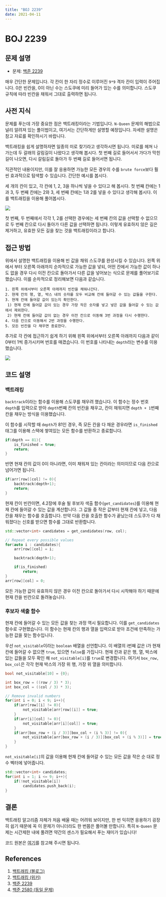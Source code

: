 ```yaml
---
title: "BOJ 2239"
date: 2021-04-11
---
```


# BOJ 2239

## 문제 설명

- 문제: [백준 2239](https://www.acmicpc.net/problem/2239)

매우 간단한 문제입니다. 각 칸이 한 자리 정수로 이루어진 `9*9` 격자 칸이 입력이 주어집니다. 0은 빈칸을, 0이 아닌 수는 스도쿠에 미리 들어가 있는 수를 의미합니다. 스도쿠 규칙에 따라 빈칸을 채워서 그대로 출력하면 됩니다.

## 사전 지식

문제를 푸는데 가장 중요한 점은 백트래킹이라는 기법입니다. `N-Queen` 문제의 해법으로 널리 알려져 있는 풀이법이고, 여기서는 간단하게만 설명할 예정입니다. 자세한 설명은 참고 자료를 확인하시기 바랍니다.

백트래킹을 쉽게 설명하자면 일종의 미로 찾기라고 생각하시면 됩니다. 미로를 헤쳐 나가는데 두 갈래의 갈림길이 나왔다고 생각해 봅시다. 첫 번째 길로 들어서서 가다가 막힌 길이 나오면, 다시 갈림길로 돌아가 두 번째 길로 들어서면 됩니다.

직관적인 내용이지만, 이를 잘 응용하면 가능한 모든 경우의 수를 `brute force`보다 훨씬 효과적으로 탐색할 수 있습니다. 간단한 예시를 봅시다.

세 개의 칸이 있고, 각 칸에 1, 2, 3을 하나씩 넣을 수 있다고 해 봅시다. 첫 번째 칸에는 1과 3, 두 번째 칸에는 2와 3, 세 번째 칸에는 1과 2를 넣을 수 있다고 생각해 봅시다. 이를 백트래킹을 이용해 풀어봅시다.

![](./imgs/2021-04-11-1.png)

첫 번째, 두 번째에서 각각 1, 2를 선택한 경우에는 세 번째 칸의 값을 선택할 수 없으므로 두 번째 칸으로 다시 돌아가 다른 값을 선택하면 됩니다. 이렇게 유효하지 않은 길은 제거하고, 유효한 모든 길을 찾는 것을 백트래킹이라고 합니다.

## 접근 방법

위에서 설명한 백트래킹을 이용해 빈 값을 채워 스도쿠를 완성시킬 수 있습니다. 왼쪽 위에서 부터 오른쪽 아래까지 순차적으로 가능한 값을 넣되, 어떤 칸에서 가능한 값이 하나도 없을 경우 다시 이전 칸으로 돌아가서 다른 값을 넣어보는 식으로 문제를 풀어보기로 했습니다. 이를 순차적으로 정리해보면 다음과 같습니다.

```
1. 왼쪽 위에서부터 오른쪽 아래까지 빈칸을 채워나간다.
2. 현재 칸의 행, 열, 박스 내의 숫자를 모두 비교해 칸에 들어갈 수 있는 값들을 구한다.
3. 현재 칸에 들어갈 값이 있는지 확인한다.
 1) 현재 칸에 들어갈 값이 있는 경우 가장 작은 숫자를 넣고 넣은 값을 들어갈 수 있는 값에서 제외한다.
 2) 현재 칸에 들어갈 값이 없는 경우 이전 칸으로 이동해 3번 과정을 다시 수행한다.
4. 다음 칸으로 이동해서 2번 과정을 수행한다.
5. 모든 빈칸을 다 채우면 종료한다.
```

추가로 각 칸에 접근하기 쉽게 하기 위해 왼쪽 위에서부터 오른쪽 아래까지 다음과 같이 0부터 1씩 증가시키며 번호를 매겼습니다. 이 번호를 나타내는 `depth`라는 변수를 이용했습니다.

![](./imgs/2021-04-11-2.png)

## 코드 설명

### 백트래킹

`backtrack`이라는 함수를 이용해 스도쿠를 채우려 했습니다. 이 함수는 정수 번호 `depth`를 입력으로 받아 `depth`번째 칸의 빈칸을 채우고, 칸이 채워지면 `depth + 1`번째 칸을 채우는 방식을 이용했습니다.

이 함수를 시작할 때 `depth`가 81인 경우, 즉 모든 칸을 다 채운 경우라면 `is_finished` 태그를 이용해 스택에 쌓여있는 모든 함수를 반환하고 종료합니다.

```cpp
if(depth == 81){
    is_finished = true;
    return;
}
```

반면 현재 칸의 값이 0이 아니라면, 이미 채워져 있는 칸이라는 의미이므로 다음 칸으로 넘어가면 됩니다.

```cpp
if(arr[row][col] != 0){
    backtrack(depth+1);
    return;
}
```

현재 칸이 빈칸이면, 4.2장에 후술 될 후보자 색출 함수(`get_candidates`)를 이용해 현재 칸에 들어갈 수 있는 값을 계산합니다. 그 값들 중 작은 값부터 현재 칸에 넣고, 다음 칸을 채우는 함수를 호출합니다. 만약 다음 칸을 호출한 함수가 끝났는데 스도쿠가 다 채워졌다는 신호를 받으면 함수를 그대로 반환합니다.

```cpp
std::vector<int> candidates = get_candidates(row, col);

// Repeat every possible values
for(auto i : candidates){
	arr[row][col] = i;

	backtrack(depth+1);

	if(is_finished)
		return;
}
arr[row][col] = 0;
```

모든 가능한 값이 유효하지 않은 경우 이전 칸으로 돌아가서 다시 시작해야 하기 때문에 현재 칸을 빈칸으로 돌려놓습니다.

### 후보자 색출 함수

현재 칸에 들어갈 수 있는 모든 값을 찾는 과정 역시 필요합니다. 이를 `get_candidates`함수로 구현했습니다. 이 함수는 현재 칸의 행과 열을 입력으로 받아 조건에 만족하는 가능한 값을 찾는 함수입니다.

우선 `not_visitable`이라는 `boolean` 배열을 선언합니다. 이 배열의 i번째 값은 i가 현재 칸에 들어갈 수 없으면 `true`, 있으면 `false`를 가집니다. 현재 칸과 같은 행, 열, 박스에 있는 값들을 모두 확인 해 `not_visitable[i]`를 `true`로 변경합니다. 여기서 `box_row, box_col`은 각각 현재 박스의 가장 위 행, 가장 위 열을 의미합니다.

```cpp
bool not_visitable[10] = {0};

int box_row = ((row / 3) * 3);
int box_col = ((col / 3) * 3);

// Remove invalid numbers
for(int i = 0; i < 9; i++){
    if(arr[row][i] != 0){
        not_visitable[arr[row][i]] = true;
    }
    if(arr[i][col] != 0){
        not_visitable[arr[i][col]] = true;
    }
    if(arr[box_row + (i / 3)][box_col + (i % 3)] != 0){
        not_visitable[arr[box_row + (i / 3)][box_col + (i % 3)]] = true;
    }
}
```

`not_visitable[i]`의 값을 이용해 현재 칸에 들어갈 수 있는 모든 값을 작은 순 대로 정수 벡터에 넣어줍니다.

```cpp
std::vector<int> candidates;
for(int i = 1; i <= 9; i++){
    if(!not_visitable[i])
        candidates.push_back(i);
}
```

## 결론

백트래킹 알고리즘 자체가 처음 배울 때는 어려워 보이지만, 한 번 익히면 응용하기 굉장히 쉽기 때문에 꼭 이 문제가 아니더라도 한 번쯤은 풀어볼 만합니다. 특히 `N-Queen` 문제는 시간제한 내에 풀려면 약간의 센스가 필요해서 푸는 재미가 있습니다!

코드 원본은 [여기](./codes/2021-04-11.cpp)를 참고해 주시면 됩니다.

## References

1. [백트래킹 (블로그)](https://idea-sketch.tistory.com/29)
2. [백트래킹 (위키)](https://en.wikipedia.org/wiki/Backtracking)
3. [백준 2239](https://www.acmicpc.net/problem/2239)
4. [백준 2580 (동일 문제)](https://www.acmicpc.net/problem/2580)
